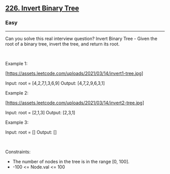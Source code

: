 <h2><a href="https://leetcode.com/problems/invert-binary-tree/">226. Invert Binary Tree</a></h2><h3>Easy</h3><hr>Can you solve this real interview question? Invert Binary Tree - Given the root of a binary tree, invert the tree, and return its root.

 

Example 1:

[https://assets.leetcode.com/uploads/2021/03/14/invert1-tree.jpg]


Input: root = [4,2,7,1,3,6,9]
Output: [4,7,2,9,6,3,1]


Example 2:

[https://assets.leetcode.com/uploads/2021/03/14/invert2-tree.jpg]


Input: root = [2,1,3]
Output: [2,3,1]


Example 3:


Input: root = []
Output: []


 

Constraints:

 * The number of nodes in the tree is in the range [0, 100].
 * -100 <= Node.val <= 100